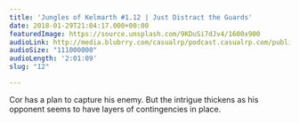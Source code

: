 ```yaml
---
title: 'Jungles of Kelmarth #1.12 | Just Distract the Guards'
date: 2018-01-29T21:04:17.000+00:00
featuredImage: https://source.unsplash.com/9KDuSi7dJv4/1600x900
audioLink: http://media.blubrry.com/casualrp/podcast.casualrp.com/public/EP%20012%20-%20Just%20Distract%20the%20Guards.mp3
audioSize: "111000000"
audioLength: '2:01:09'
slug: "12"

---
```

Cor has a plan to capture his enemy. But the intrigue thickens as his opponent seems to have layers of contingencies in place.